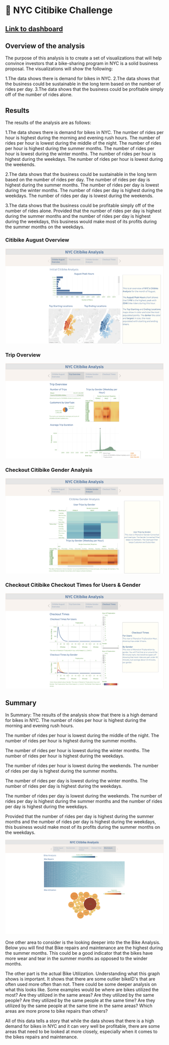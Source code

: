 # :statue_of_liberty: NYC Citibike Challenge

## [Link to dashboard](https://public.tableau.com/views/NYCCitibikeAnalysis_16648376735320/NYCCitibikeAnalysis?:language=en-US&:display_count=n&:origin=viz_share_link)

## Overview of the analysis

The purpose of this analysis is to create a set of visualizations that will help convince investors that a bike-sharing program in NYC is a solid business proposal. The visualizations will show the following:

1.The data shows there is demand for bikes in NYC. 
2.The data shows that the business could be sustainable in the long term based on the number of rides per day.
3.The data shows that the business could be profitable simply off of the number of rides alone. 

## Results

The results of the analysis are as follows:

1.The data shows there is demand for bikes in NYC. The number of rides per hour is highest during the morning and evening rush hours. The number of rides per hour is lowest during the middle of the night. The number of rides per hour is highest during the summer months. The number of rides per hour is lowest during the winter months. The number of rides per hour is highest during the weekdays. The number of rides per hour is lowest during the weekends.

2.The data shows that the business could be sustainable in the long term based on the number of rides per day. The number of rides per day is highest during the summer months. The number of rides per day is lowest during the winter months. The number of rides per day is highest during the weekdays. The number of rides per day is lowest during the weekends.

3.The data shows that the business could be profitable simply off of the number of rides alone. Provided that the number of rides per day is highest during the summer months and the number of rides per day is highest during the weekdays, this business would make most of its profits during the summer months on the weekdays.

### Citibike August Overview

![Checkout Citibike August Overview](https://github.com/hastyjr/bikesharing/blob/main/Resources/images/Screen%20Shot%202022-10-03%20at%2022.40.03.png)

### Trip Overview
![Checkout Trip Overview](https://github.com/hastyjr/bikesharing/blob/main/Resources/images/Screen%20Shot%202022-10-03%20at%2022.40.21.png)

### Checkout Citibike Gender Analysis
![Checkout Citibike Gender Analysis](https://github.com/hastyjr/bikesharing/blob/main/Resources/images/Screen%20Shot%202022-10-03%20at%2022.40.46.png)


### Checkout Citibike Checkout Times for Users & Gender
![Citibike Checkout Times for Users & Gender](https://github.com/hastyjr/bikesharing/blob/main/Resources/images/Screen%20Shot%202022-10-03%20at%2022.40.59.png)

## Summary
In Summary: 
The results of the analysis show that there is a high demand for bikes in NYC. 
The number of rides per hour is highest during the morning and evening rush hours. 

The number of rides per hour is lowest during the middle of the night. 
The number of rides per hour is highest during the summer months. 

The number of rides per hour is lowest during the winter months. 
The number of rides per hour is highest during the weekdays. 

The number of rides per hour is lowest during the weekends. 
The number of rides per day is highest during the summer months. 

The number of rides per day is lowest during the winter months. 
The number of rides per day is highest during the weekdays. 

The number of rides per day is lowest during the weekends. 
The number of rides per day is highest during the summer months and the number of rides per day is highest during the weekdays.

Provided that the number of rides per day is highest during the summer months and the number of rides per day is highest during the weekdays, this business would make most of its profits during the summer months on the weekdays.

![Bike Analysis](https://github.com/hastyjr/bikesharing/blob/main/Resources/images/Screen%20Shot%202022-10-04%20at%2001.43.01.png)


One other area to consider is the looking deeper into the the Bike Analysis. Below you will find that Bike repairs and maintenance are the highest during the summer months. This could be a good indicator that the bikes have more wear and tear in the summer months as opposed to the winder months.

The other part is the actual Bike Utilization. Understanding what this graph shows is important. It shows that there are some outlier bikeID's that are often used more often than not. There could be some deeper analysis on what this looks like. Some examples would be where are bikes utilized the most? Are they utilized in the same areas? Are they utilized by the same people? Are they utilized by the same people at the same time? Are they utilized by the same people at the same time in the same areas? Which areas are more prone to bike repairs than others? 

All of this data tells a story that while the data shows that there is a high demand for bikes in NYC and it can very well be profitable, there are some areas that need to be looked at more closely, especially when it comes to the bikes repairs and maintenance.